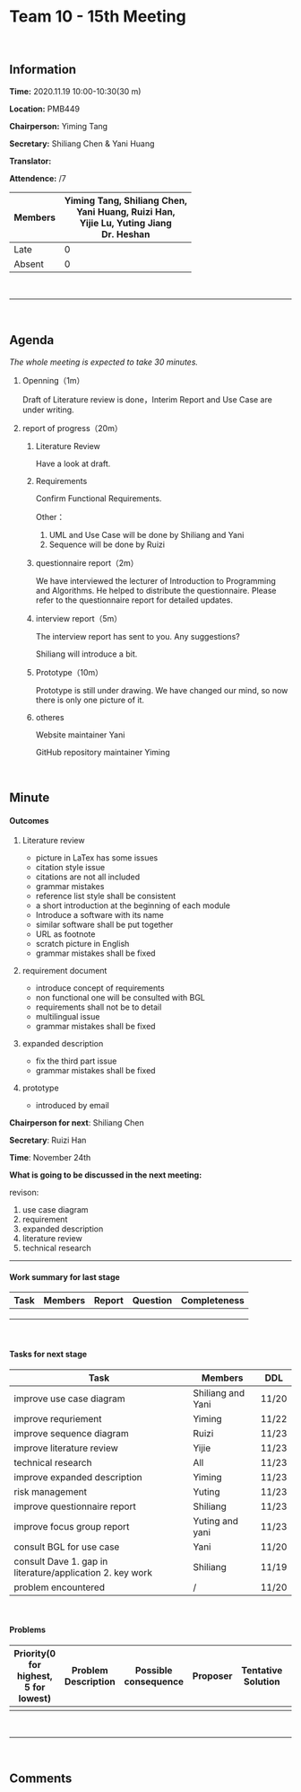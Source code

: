 # Team 10 - 15th Meeting 

<br>

## Information

**Time:**  2020.11.19 10:00-10:30(30 m)

**Location:** PMB449

**Chairperson:**  Yiming Tang

**Secretary:**  Shiliang Chen & Yani Huang

**Translator:**  

**Attendence:** /7

| **Members** | **Yiming Tang, Shiliang Chen, <br>Yani Huang, Ruizi Han, <br>Yijie Lu, Yuting Jiang<br/>Dr. Heshan** |
| ----------- | ------------------------------------------------------------ |
| Late        | 0                                                            |
| Absent      | 0                                                            |

<br>

------
<br>

## Agenda

*The whole meeting is expected to take 30 minutes.*

1. Openning（1m）

   Draft of Literature review is done，Interim Report and Use Case are under writing.

2. report of progress（20m）

   1. Literature Review

      Have a look at draft.

   2. Requirements

      Confirm Functional Requirements.

      Other：

      1. UML and Use Case will be done by Shiliang and Yani
      2. Sequence will be done by Ruizi

   3. questionnaire report（2m）

      We have interviewed the lecturer of Introduction to Programming and Algorithms. He helped to distribute the questionnaire. Please refer to the questionnaire report for detailed updates.

   4. interview report（5m）

      The interview report has sent to you. Any suggestions?

      Shiliang will introduce a bit.

   5. Prototype（10m）

      Prototype is still under drawing. We have changed our mind, so now there is only one picture of it.

   6. otheres

      Website maintainer Yani

      GitHub repository maintainer Yiming

<br>

## Minute

#### Outcomes

1. Literature review
   - picture in LaTex has some issues
   - citation style issue
   - citations are not all included
   - grammar mistakes
   - reference list style shall be consistent
   - a short introduction at the beginning of each module
   - Introduce a software with its name
   - similar software shall be put together
   - URL as footnote
   - scratch picture in English
   - grammar mistakes shall be fixed

2. requirement document
   - introduce concept of requirements
   - non functional one will be consulted with BGL
   - requirements shall not be to detail
   - multilingual issue
   - grammar mistakes shall be fixed

3. expanded description 
   - fix the third part issue
   - grammar mistakes shall be fixed

4. prototype
   - introduced by email





**Chairperson for next**: Shiliang Chen

**Secretary**: Ruizi Han

**Time**: November 24th

**What is going to be discussed in the next meeting:**

revison:

1. use case diagram
2. requirement
3. expanded description
4. literature review
5. technical research

-------


#### Work summary for last stage

| **Task**                                | **Members**                | **Report** | **Question**                                                 | **Completeness** |
| --------------------------------------- | -------------------------- | ---------- | ------------------------------------------------------------ | ---------------- |
|          |             |            |              |                  |
|          |             |            |              |                  |
|          |             |            |              |                  |

<br>

#### Tasks for next stage

| **Task**                                                     | **Members**                                           | **DDL**         |
| ------------------------------------------------------------ | ----------------------------------------------------- | --------------- |
| improve use case diagram | Shiliang and Yani | 11/20 |
| improve requriement | Yiming            | 11/22 |
| improve sequence diagram | Ruizi | 11/23 |
| improve literature review | Yijie | 11/23 |
| technical research | All | 11/23 |
| improve expanded description | Yiming   | 11/23 |
| risk management | Yuting | 11/23 |
| improve questionnaire report | Shiliang | 11/23 |
| improve focus group report | Yuting and yani | 11/23 |
| consult BGL for use case | Yani   | 11/20 |
| consult Dave 1. gap in literature/application 2. key work | Shiliang | 11/19 |
| problem encountered | / | 11/20 |

<br>

#### Problems

| Priority(0 for highest, 5 for lowest) | **Problem Description**                         | **Possible consequence**                | **Proposer** | **Tentative Solution**     | **Expected completion time** |
| ------------------------------------- | ----------------------------------------------- | --------------------------------------- | ------------ | -------------------------- | ---------------------------- |
|                                       |                         |                          |              |                        |                              |


<br>

-------

<br>

## Comments

